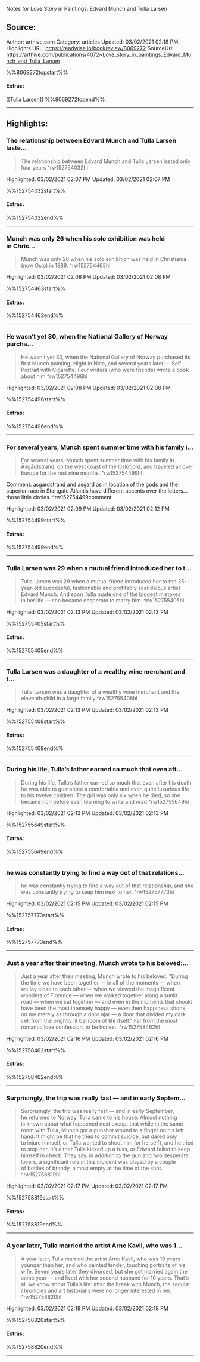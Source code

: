 Notes for Love Story in Paintings: Edvard Munch and Tulla Larsen

## Source:
Author: arthive.com
Category: articles
Updated: 03/02/2021 02:18 PM
Highlights URL: https://readwise.io/bookreview/8069272
SourceUrl: https://arthive.com/publications/4072~Love_story_in_paintings_Edvard_Munch_and_Tulla_Larsen

%%8069272topstart%%
#### Extras:
[[Tulla Larsen]]
%%8069272topend%%
 
-----
 ## Highlights:

### The relationship between Edvard Munch and Tulla Larsen laste...
>The relationship between Edvard Munch and Tulla Larsen lasted only four years ^rw152754032hl


Highlighted: 03/02/2021 02:07 PM
Updated: 03/02/2021 02:07 PM

%%152754032start%%
#### Extras:

%%152754032end%%

------

### Munch was only 26 when his solo exhibition was held in Chris...
>Munch was only 26 when his solo exhibition was held in Christiania (now Oslo) in 1889. ^rw152754463hl


Highlighted: 03/02/2021 02:08 PM
Updated: 03/02/2021 02:08 PM

%%152754463start%%
#### Extras:

%%152754463end%%

------

### He wasn’t yet 30, when the National Gallery of Norway purcha...
>He wasn’t yet 30, when the National Gallery of Norway purchased its first Munch painting, Night in Nice, and several years later — Self-Portrait with Cigarette. Four writers (who were friends) wrote a book about him ^rw152754496hl


Highlighted: 03/02/2021 02:08 PM
Updated: 03/02/2021 02:08 PM

%%152754496start%%
#### Extras:

%%152754496end%%

------

### For several years, Munch spent summer time with his family i...
>For several years, Munch spent summer time with his family in Åsgårdstrand, on the west coast of the Oslofjord, and traveled all over Europe for the rest nine months. ^rw152754499hl

Comment: asgardstrand and asgard as in location of the gods and the superior race in Startgate Atlantis have different accents over the letters... those little circles. ^rw152754499comment

Highlighted: 03/02/2021 02:09 PM
Updated: 03/02/2021 02:12 PM

%%152754499start%%
#### Extras:

%%152754499end%%

------

### Tulla Larsen was 29 when a mutual friend introduced her to t...
>Tulla Larsen was 29 when a mutual friend introduced her to the 35-year-old successful, fashionable and profitably scandalous artist Edvard Munch. And soon Tulla made one of the biggest mistakes in her life — she became desperate to marry him. ^rw152755405hl


Highlighted: 03/02/2021 02:13 PM
Updated: 03/02/2021 02:13 PM

%%152755405start%%
#### Extras:

%%152755405end%%

------

### Tulla Larsen was a daughter of a wealthy wine merchant and t...
>Tulla Larsen was a daughter of a wealthy wine merchant and the eleventh child in a large family ^rw152755408hl


Highlighted: 03/02/2021 02:13 PM
Updated: 03/02/2021 02:13 PM

%%152755408start%%
#### Extras:

%%152755408end%%

------

### During his life, Tulla’s father earned so much that even aft...
>During his life, Tulla’s father earned so much that even after his death he was able to guarantee a comfortable and even quite luxurious life to his twelve children. The girl was only six when he died, so she became rich before even learning to write and read ^rw152755649hl


Highlighted: 03/02/2021 02:13 PM
Updated: 03/02/2021 02:13 PM

%%152755649start%%
#### Extras:

%%152755649end%%

------

### he was constantly trying to find a way out of that relations...
>he was constantly trying to find a way out of that relationship, and she was constantly trying to keep him next to her. ^rw152757773hl


Highlighted: 03/02/2021 02:15 PM
Updated: 03/02/2021 02:15 PM

%%152757773start%%
#### Extras:

%%152757773end%%

------

### Just a year after their meeting, Munch wrote to his beloved:...
>Just a year after their meeting, Munch wrote to his beloved: &quot;During the time we have been together — in all of the moments — when we lay close to each other — when we viewed the magnificent wonders of Florence — when we walked together along a sunlit road — when we sat together — and even in the moments that should have been the most intensely happy — even then happiness shone on me merely as through a door ajar — a door that divided my dark cell from the brightly lit ballroom of life itself.&quot; Far from the most romantic love confession, to be honest. ^rw152758462hl


Highlighted: 03/02/2021 02:16 PM
Updated: 03/02/2021 02:16 PM

%%152758462start%%
#### Extras:

%%152758462end%%

------

### Surprisingly, the trip was really fast — and in early Septem...
>Surprisingly, the trip was really fast — and in early September, he returned to Norway. Tulla came to his house. Almost nothing is known about what happened next except that while in the same room with Tulla, Munch got a gunshot wound to a finger on his left hand. It might be that he tried to commit suicide, but dared only to injure himself, or Tulla wanted to shoot him (or herself), and he tried to stop her. It’s either Tulla kicked up a fuss, or Edward failed to keep himself in check. They say, in addition to the gun and two desperate lovers, a significant role in this incident was played by a couple of bottles of brandy, almost empty at the time of the shot. ^rw152758819hl


Highlighted: 03/02/2021 02:17 PM
Updated: 03/02/2021 02:17 PM

%%152758819start%%
#### Extras:

%%152758819end%%

------

### A year later, Tulla married the artist Arne Kavli, who was 1...
>A year later, Tulla married the artist Arne Kavli, who was 10 years younger than her, and who painted tender, touching portraits of his wife. Seven years later they divorced, but she got married again the same year — and lived with her second husband for 10 years. That’s all we know about Tulla’s life: after the break with Munch, the secular chronicles and art historians were no longer interested in her. ^rw152758820hl


Highlighted: 03/02/2021 02:18 PM
Updated: 03/02/2021 02:18 PM

%%152758820start%%
#### Extras:

%%152758820end%%

------

